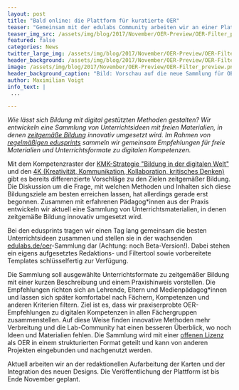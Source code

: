 ```yaml
---
layout: post
title: "Bald online: die Plattform für kuratierte OER"
teaser: "Gemeinsam mit der edulabs Community arbeiten wir an einer Plattform für freie Unterrichtsideen. Zum OER-Festival wird sie fertig."
teaser_img_src: /assets/img/blog/2017/November/OER-Preview/OER-Filter_preview.png
featured: false
categories: News
twitter_large_img: /assets/img/blog/2017/November/OER-Preview/OER-Filter_preview.png
header_background: /assets/img/blog/2017/November/OER-Preview/OER-Filter_preview.png
image: /assets/img/blog/2017/November/OER-Preview/OER-Filter_preview.png
header_background_caption: "Bild: Vorschau auf die neue Sammlung für OER-Unterrichtsideen. Lizenz: <a href='https://creativecommons.org/licenses/by/4.0/legalcode'>CC-BY 4.0</a>"
author: Maximilian Voigt
info_text: |
 ...

---
```

*Wie lässt sich Bildung mit digital gestützten Methoden gestalten? Wir entwickeln eine Sammlung von Unterrichtsideen mit freien Materialien, in denen [zeitgemäße Bildung](https://edulabs.de/blog/Interview-mit-Dejan-Mihajlovic-zu-zeitgemae%C3%9Fer-Bildung) innovativ umgesetzt wird.
Im Rahmen von [regelmäßigen edusprints](https://edulabs.de/blog/edusprint-in-Koeln) sammeln wir gemeinsam Empfehlungen für freie Materialien und Unterrichtsformate zu digitalen Kompetenzen.*

Mit dem Kompetenzraster der [KMK-Strategie "Bildung in der digitalen Welt"](https://www.kmk.org/fileadmin/Dateien/pdf/PresseUndAktuelles/2016/Bildung_digitale_Welt_Webversion.pdf) und den [4K (Kreativität, Kommunikation, Kollaboration, kritisches Denken)](http://politik-digital.de/news/aula-schuelerbeteiligung-und-die-kompetenzen-der-zukunft-153015/) gibt es bereits differenzierte Vorschläge zu den Zielen zeitgemäßer Bildung. Die Diskussion um die Frage, mit welchen Methoden und Inhalten sich diese Bildungsziele am besten erreichen lassen, hat allerdings gerade erst begonnen. Zusammen mit erfahrenen Pädagog*innen aus der Praxis entwickeln wir aktuell eine Sammlung von Unterrichtsmaterialien, in denen zeitgemäße Bildung innovativ umgesetzt wird.

Bei den edusprints tragen wir einen Tag lang gemeinsam die besten Unterrichtsideen zusammen und stellen sie in der wachsenden [edulabs.de/oer](http://www.edulabs.de/oer)-Sammlung dar (Achtung: noch Beta-Version!). Dabei stehen ein eigens aufgesetztes Redaktions- und Filtertool sowie vorbereitete Templates schlüsselfertig zur Verfügung.

Die Sammlung soll ausgewählte Unterrichtsformate zu zeitgemäßer Bildung mit einer kurzen Beschreibung und einem Praxishinweis vorstellen. Die Empfehlungen richten sich an Lehrende, Eltern und Medienpädagog*innen und lassen sich später komfortabel nach Fächern, Kompetenzen und anderen Kriterien filtern. Ziel ist es, dass wir praxiserprobte OER-Empfehlungen zu digitalen Kompetenzen in allen Fächergruppen zusammenstellen. Auf diese Weise finden innovative Methoden mehr Verbreitung und die Lab-Community hat einen besseren Überblick, wo noch Ideen und Materialien fehlen. Die Sammlung wird mit einer [offenen Lizenz](http://opendefinition.org/od/2.0/de/) als OER in einem strukturierten Format geteilt und kann von anderen Projekten eingebunden und nachgenutzt werden.

Aktuell arbeiten wir an der redaktionellen Aufarbeitung der Karten und der Integration des neuen Designs. Die Veröffentlichung der Plattform ist bis Ende November geplant.
